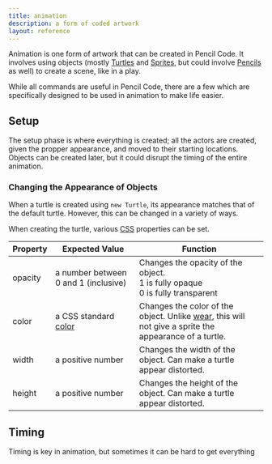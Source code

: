 ```yaml
---
title: animation
description: a form of coded artwork
layout: reference
---
```


Animation is one form of artwork that can be created in Pencil Code. It involves using objects (mostly [Turtles](Turtle.html) and [Sprites](Sprite.html), but could involve [Pencils](Pencil.html) as well) to create a scene, like in a play. 

While all commands are useful in Pencil Code, there are a few which are specifically designed to be used in animation to make life easier. 

## Setup

The setup phase is where everything is created; all the actors are created, given the propper appearance, and moved to their starting locations. Objects can be created later, but it could disrupt the timing of the entire animation. 

### Changing the Appearance of Objects

When a turtle is created using `new Turtle`, its appearance matches that of the default turtle. However, this can be changed in a variety of ways. 

When creating the turtle, various [CSS](http://www.w3schools.com/css/default.asp) properties can be set. 

| Property | Expected Value                        | Function                                                                                                                |
|----------|---------------------------------------|-------------------------------------------------------------------------------------------------------------------------|
| opacity  |  a number between 0 and 1 (inclusive) | Changes the opacity of the object. <br>1 is fully opaque<br>0 is fully transparent                                      |
| color    | a CSS standard [color](colors.html)   | Changes the color of the object. Unlike [wear](wear.html), this will <br>not give a sprite the appearance of a turtle.  |
| width    | a positive number                     | Changes the width of the object. Can make a turtle appear distorted.                                                    |
| height   | a positive number                     | Changes the height of the object. Can make a turtle appear distorted.                                                   |

## Timing

Timing is key in animation, but sometimes it can be hard to get everything
